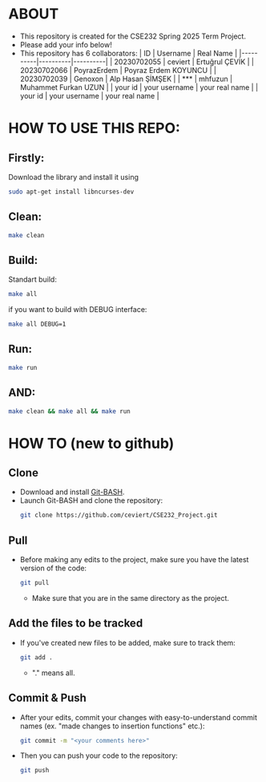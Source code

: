 # ABOUT
- This repository is created for the CSE232 Spring 2025 Term Project.
- Please add your info below!
- This repository has 6 collaborators:
  | ID | Username | Real Name |
  |----------|----------|----------|
  | 20230702055 | ceviert  | Ertuğrul ÇEVİK |
  | 20230702066 | PoyrazErdem | Poyraz Erdem KOYUNCU |
  | 20230702039 | Genoxon | Alp Hasan ŞİMŞEK |
  | *** | mhfuzun | Muhammet Furkan UZUN |
  | your id | your username | your real name |
  | your id | your username | your real name |

# HOW TO USE THIS REPO:
## Firstly:
Download the library and install it using  
```bash
sudo apt-get install libncurses-dev 
```

## Clean:
```bash
make clean
```

## Build:
Standart build:
```bash
make all
```

if you want to build with DEBUG interface:
```bash
make all DEBUG=1
```

## Run:
```bash
make run
```

## AND:
```bash
make clean && make all && make run
```

# HOW TO (new to github)
## Clone
- Download and install [Git-BASH](https://git-scm.com/downloads).
- Launch Git-BASH and clone the repository:
  ```bash
  git clone https://github.com/ceviert/CSE232_Project.git
  ```
## Pull
- Before making any edits to the project, make sure you have the latest version of the code:
  ```bash
  git pull
  ```
  - Make sure that you are in the same directory as the project.

## Add the files to be tracked
- If you've created new files to be added, make sure to track them:
  ```bash
  git add .
  ```
  - "." means all.
## Commit & Push
- After your edits, commit your changes with easy-to-understand commit names (ex. "made changes to insertion functions" etc.):
  ```bash
  git commit -m "<your comments here>"
  ```
- Then you can push your code to the repository:
  ```bash
  git push
  ```

